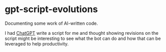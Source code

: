 # gpt-script-evolutions

Documenting some work of AI-written code.

I had [ChatGPT](https://en.wikipedia.org/wiki/ChatGPT) write a script for me and thought showing revisions on the script might be interesting to see what the bot can do and how that can be leveraged to help productivity.


